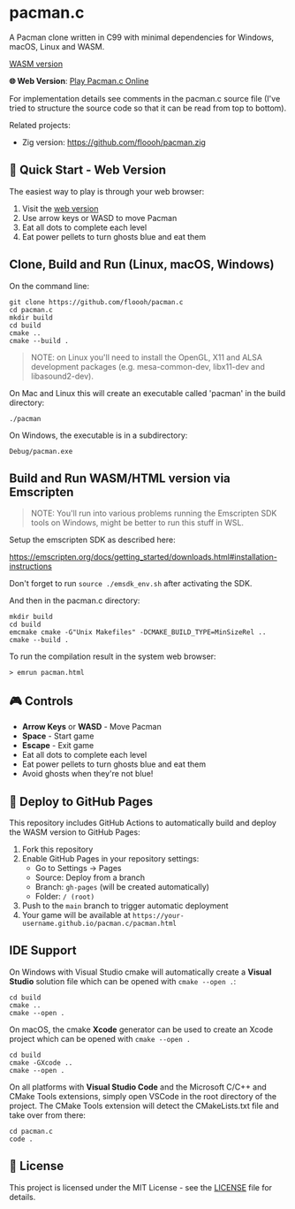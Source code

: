 # pacman.c 

A Pacman clone written in C99 with minimal dependencies for Windows, macOS, Linux and WASM.

[WASM version](https://floooh.github.io/pacman.c/pacman.html)

**🌐 Web Version**: [Play Pacman.c Online](https://sl4ppy.github.io/pacman.c/pacman.html)

For implementation details see comments in the pacman.c source file (I've tried
to structure the source code so that it can be read from top to bottom).

Related projects:

- Zig version: https://github.com/floooh/pacman.zig

## 🚀 Quick Start - Web Version

The easiest way to play is through your web browser:

1. Visit the [web version](https://sl4ppy.github.io/pacman.c/pacman.html)
2. Use arrow keys or WASD to move Pacman
3. Eat all dots to complete each level
4. Eat power pellets to turn ghosts blue and eat them

## Clone, Build and Run (Linux, macOS, Windows)

On the command line:

```
git clone https://github.com/floooh/pacman.c
cd pacman.c
mkdir build
cd build
cmake ..
cmake --build .
```

> NOTE: on Linux you'll need to install the OpenGL, X11 and ALSA development packages (e.g. mesa-common-dev, libx11-dev and libasound2-dev).

On Mac and Linux this will create an executable called 'pacman'
in the build directory:

```
./pacman
```

On Windows, the executable is in a subdirectory:

```
Debug/pacman.exe
```

## Build and Run WASM/HTML version via Emscripten

> NOTE: You'll run into various problems running the Emscripten SDK tools on Windows, might be better to run this stuff in WSL.

Setup the emscripten SDK as described here:

https://emscripten.org/docs/getting_started/downloads.html#installation-instructions

Don't forget to run ```source ./emsdk_env.sh``` after activating the SDK.

And then in the pacman.c directory:

```
mkdir build
cd build
emcmake cmake -G"Unix Makefiles" -DCMAKE_BUILD_TYPE=MinSizeRel ..
cmake --build .
```

To run the compilation result in the system web browser:

```
> emrun pacman.html
```

## 🎮 Controls

- **Arrow Keys** or **WASD** - Move Pacman
- **Space** - Start game
- **Escape** - Exit game
- Eat all dots to complete each level
- Eat power pellets to turn ghosts blue and eat them
- Avoid ghosts when they're not blue!

## 🚀 Deploy to GitHub Pages

This repository includes GitHub Actions to automatically build and deploy the WASM version to GitHub Pages:

1. Fork this repository
2. Enable GitHub Pages in your repository settings:
   - Go to Settings → Pages
   - Source: Deploy from a branch
   - Branch: `gh-pages` (will be created automatically)
   - Folder: `/ (root)`
3. Push to the `main` branch to trigger automatic deployment
4. Your game will be available at `https://your-username.github.io/pacman.c/pacman.html`

## IDE Support

On Windows with Visual Studio cmake will automatically create a **Visual Studio** solution file which can be opened with ```cmake --open .```:
```
cd build
cmake ..
cmake --open .
```

On macOS, the cmake **Xcode** generator can be used to create an
Xcode project which can be opened with ```cmake --open .```
```
cd build
cmake -GXcode ..
cmake --open .
```

On all platforms with **Visual Studio Code** and the Microsoft C/C++ and
CMake Tools extensions, simply open VSCode in the root directory of the
project. The CMake Tools extension will detect the CMakeLists.txt file and
take over from there:
```
cd pacman.c
code .
```

## 📝 License

This project is licensed under the MIT License - see the [LICENSE](LICENSE) file for details.
